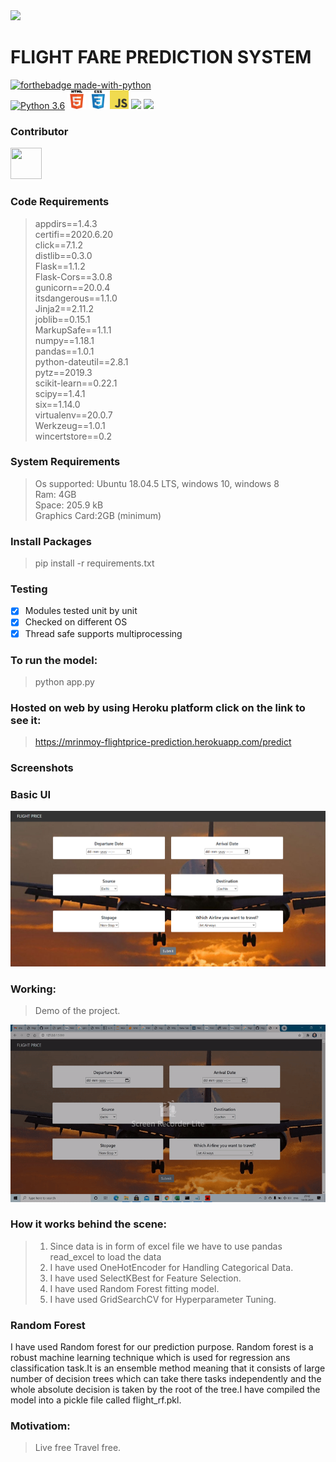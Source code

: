 <img src="https://tds.indianeagle.com/wp-content/uploads/2018/08/Booking-Flights-through-Travel-Agents.jpg">

# FLIGHT FARE PREDICTION SYSTEM

[![forthebadge made-with-python](http://ForTheBadge.com/images/badges/made-with-python.svg)](https://www.python.org/)                 
[![Python 3.6](https://img.shields.io/badge/python-3.6-blue.svg)](https://www.python.org/downloads/release/python-360/) 
<code><img height="30" src="https://raw.githubusercontent.com/github/explore/80688e429a7d4ef2fca1e82350fe8e3517d3494d/topics/html/html.png"></code>
<code><img height="30" src="https://raw.githubusercontent.com/github/explore/80688e429a7d4ef2fca1e82350fe8e3517d3494d/topics/css/css.png"></code>
<code><img height="30" src="https://raw.githubusercontent.com/github/explore/80688e429a7d4ef2fca1e82350fe8e3517d3494d/topics/javascript/javascript.png"></code>
<code><img height="30" src="https://github.com/tomchen/stack-icons/raw/master/logos/bootstrap.svg"></code>
<code><img height="30" src="https://symbols.getvecta.com/stencil_80/56_flask.3a79b5a056.jpg"></code>

### Contributor
<a href="https://github.com/argho28"><img src="https://avatars3.githubusercontent.com/u/54744863?s=400&v=4" height="50px" width="50px" alt=""/></a>



### Code Requirements</br>
>appdirs==1.4.3</br>
>certifi==2020.6.20</br>
>click==7.1.2</br>
>distlib==0.3.0</br>
>Flask==1.1.2</br>
>Flask-Cors==3.0.8</br>
>gunicorn==20.0.4</br>
>itsdangerous==1.1.0</br>
>Jinja2==2.11.2</br>
>joblib==0.15.1</br>
>MarkupSafe==1.1.1</br>
>numpy==1.18.1</br>
>pandas==1.0.1</br>
>python-dateutil==2.8.1</br>
>pytz==2019.3</br>
>scikit-learn==0.22.1</br>
>scipy==1.4.1</br>
>six==1.14.0</br>
>virtualenv==20.0.7</br>
>Werkzeug==1.0.1</br>
>wincertstore==0.2</br>



### System Requirements
> Os supported: Ubuntu 18.04.5 LTS, windows 10, windows 8</br>
> Ram: 4GB</br>
> Space: 205.9 kB</br>
> Graphics Card:2GB (minimum)</br>

### Install Packages
> pip install -r requirements.txt

### Testing
- [x]  Modules tested unit by unit
- [x]  Checked on different OS
- [x]  Thread safe supports multiprocessing

### To run the model:
> python app.py

### Hosted on web by using Heroku platform click on the link to see it:
> https://mrinmoy-flightprice-prediction.herokuapp.com/predict

### Screenshots

### Basic UI
<img src="https://github.com/Mrinmoy-Aus/Flight_Price_Prediction/blob/main/ui.png">

### Working:
> Demo of the project.
<img src="https://github.com/Mrinmoy-Aus/Flight_Price_Prediction/blob/main/working.gif">

### How it works behind the scene:
> 1. Since data is in form of excel file we have to use pandas read_excel to load the data</br>
> 2. I have used OneHotEncoder for Handling Categorical Data.</br>
> 3. I have used SelectKBest for Feature Selection.</br>
> 4. I have used Random Forest fitting model.</br>
> 5. I have used GridSearchCV for Hyperparameter Tuning.</br>

### Random Forest
I have used Random forest for our prediction purpose. Random forest is a robust machine learning technique which is used for regression ans classification task.It is an ensemble method meaning that it consists of large number of decision trees which can take there tasks independently and the whole absolute decision is taken by the root of the tree.I have compiled the model into a pickle file called flight_rf.pkl.

### Motivatiom:
> Live free Travel free.
